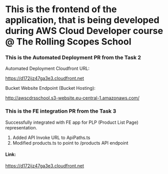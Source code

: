 # This is the frontend of the application, that is being developed during AWS Cloud Developer course @ The Rolling Scopes School

### This is the Automated Deployment PR from the Task 2

Automated Deployment Cloudfront URL:

https://d172ijz47ga3e3.cloudfront.net

Bucket Website Endpoint (Bucket Hosting):

http://awscdrsschool.s3-website.eu-central-1.amazonaws.com/

### This is the FE integration PR from the Task 3

Successfully integrated with FE app for PLP (Product List Page) representation.

  1. Added API Invoke URL to ApiPaths.ts
  2. Modified products.ts to point to /products API endpoint
    
#### Link:

https://d172ijz47ga3e3.cloudfront.net





